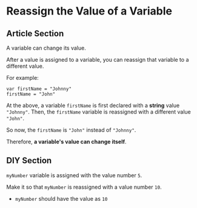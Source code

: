 # Reassign the Value of a Variable

## Article Section

A variable can change its value. 

After a value is assigned to a variable, you can reassign that variable to a different value.

For example:

```
var firstName = "Johnny"
firstName = "John"
```

At the above, a variable `firstName` is first declared with a **string** value `"Johnny"`.
Then, the `firstName` variable is reassigned with a different value `"John"`.

So now, the `firstName` is `"John"` instead of `"Johnny"`.

Therefore, **a variable's value can change itself**.

## DIY Section

`myNumber` variable is assigned with the value number `5`.

Make it so that `myNumber` is reassigned with a value number `10`.

- `myNumber` should have the value as `10`




